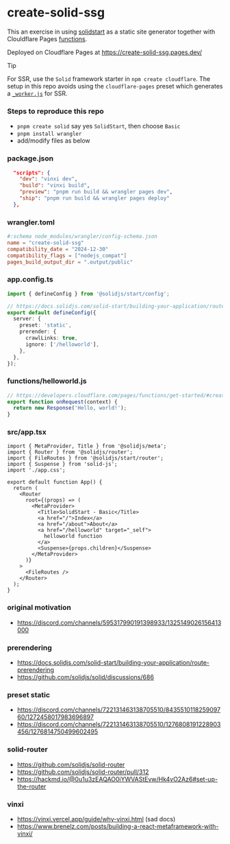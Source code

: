 # create-solid-ssg
This an exercise in using [solidstart](https://start.solidjs.com) as a static site generator together with Clouldflare Pages [functions](https://developers.cloudflare.com/pages/functions/).

Deployed on Cloudflare Pages at https://create-solid-ssg.pages.dev/

> [!TIP]
> For SSR, use the `Solid` framework starter in `npm create cloudflare`.
> The setup in this repo avoids using the `cloudflare-pages` preset which generates a [`_worker.js`](https://developers.cloudflare.com/pages/functions/advanced-mode/) for SSR.

### Steps to reproduce this repo
- `pnpm create solid` say yes `SolidStart`, then choose `Basic`
- `pnpm install wrangler`
- add/modify files as below

### package.json
```json
  "scripts": {
    "dev": "vinxi dev",
    "build": "vinxi build",
    "preview": "pnpm run build && wrangler pages dev",
    "ship": "pnpm run build && wrangler pages deploy"
  },
```

### wrangler.toml
```toml
#:schema node_modules/wrangler/config-schema.json
name = "create-solid-ssg"
compatibility_date = "2024-12-30"
compatibility_flags = ["nodejs_compat"]
pages_build_output_dir = ".output/public"
```

### app.config.ts
```ts
import { defineConfig } from '@solidjs/start/config';

// https://docs.solidjs.com/solid-start/building-your-application/route-prerendering
export default defineConfig({
  server: {
    preset: 'static',
    prerender: {
      crawlLinks: true,
      ignore: ['/helloworld'],
    },
  },
});
```

### functions/helloworld.js
```js
// https://developers.cloudflare.com/pages/functions/get-started/#create-a-function
export function onRequest(context) {
  return new Response('Hello, world!');
}
```

### src/app.tsx
```tsx
import { MetaProvider, Title } from '@solidjs/meta';
import { Router } from '@solidjs/router';
import { FileRoutes } from '@solidjs/start/router';
import { Suspense } from 'solid-js';
import './app.css';

export default function App() {
  return (
    <Router
      root={(props) => (
        <MetaProvider>
          <Title>SolidStart - Basic</Title>
          <a href="/">Index</a>
          <a href="/about">About</a>
          <a href="/helloworld" target="_self">
            helloworld function
          </a>
          <Suspense>{props.children}</Suspense>
        </MetaProvider>
      )}
    >
      <FileRoutes />
    </Router>
  );
}
```

### original motivation
- https://discord.com/channels/595317990191398933/1325149026156413000

### prerendering
- https://docs.solidjs.com/solid-start/building-your-application/route-prerendering
- https://github.com/solidjs/solid/discussions/686

### preset static
- https://discord.com/channels/722131463138705510/843551011825909760/1272458017983696897
- https://discord.com/channels/722131463138705510/1276808191228903456/1276814750499602495

### solid-router
- https://github.com/solidjs/solid-router
- https://github.com/solidjs/solid-router/pull/312
- https://hackmd.io/@0u1u3zEAQAO0iYWVAStEvw/Hk4vO2Az6#set-up-the-router

### vinxi
- https://vinxi.vercel.app/guide/why-vinxi.html (sad docs)
- https://www.brenelz.com/posts/building-a-react-metaframework-with-vinxi/

